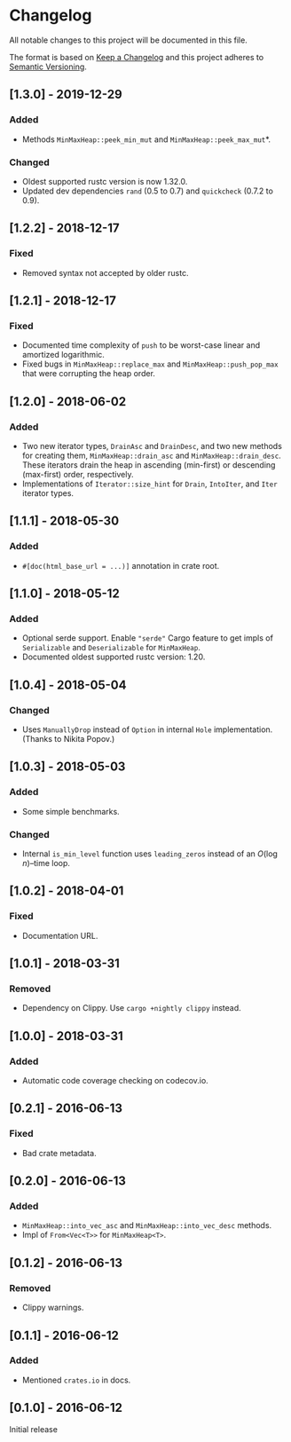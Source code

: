 # Changelog

All notable changes to this project will be documented in this file.

The format is based on [Keep a Changelog] and this project adheres to
[Semantic Versioning].

[Keep a Changelog]: http://keepachangelog.com/en/1.0.0/
[Semantic Versioning]: http://semver.org/spec/v2.0.0.html

## [1.3.0] - 2019-12-29

### Added
- Methods `MinMaxHeap::peek_min_mut` and `MinMaxHeap::peek_max_mut`*.

### Changed
- Oldest supported rustc version is now 1.32.0.
- Updated dev dependencies `rand` (0.5 to 0.7) and `quickcheck` (0.7.2
  to 0.9).

## [1.2.2] - 2018-12-17

### Fixed
- Removed syntax not accepted by older rustc.

## [1.2.1] - 2018-12-17

### Fixed
- Documented time complexity of `push` to be worst-case linear and amortized 
  logarithmic.
- Fixed bugs in `MinMaxHeap::replace_max` and `MinMaxHeap::push_pop_max` that 
  were corrupting the heap order.

## [1.2.0] - 2018-06-02

### Added
- Two new iterator types, `DrainAsc` and `DrainDesc`, and two new methods
  for creating them, `MinMaxHeap::drain_asc` and `MinMaxHeap::drain_desc`.
  These iterators drain the heap in ascending (min-first) or descending
  (max-first) order, respectively.
- Implementations of `Iterator::size_hint` for `Drain`, `IntoIter`, and 
  `Iter` iterator types.
  
## [1.1.1] - 2018-05-30

### Added
- `#[doc(html_base_url = ...)]` annotation in crate root.

## [1.1.0] - 2018-05-12

### Added
- Optional serde support. Enable `"serde"` Cargo feature to get impls
  of `Serializable` and `Deserializable` for `MinMaxHeap`.
- Documented oldest supported rustc version: 1.20.

## [1.0.4] - 2018-05-04

### Changed
- Uses `ManuallyDrop` instead of `Option` in internal `Hole`
  implementation. (Thanks to Nikita Popov.)
  
## [1.0.3] - 2018-05-03

### Added
- Some simple benchmarks.

### Changed
- Internal `is_min_level` function uses `leading_zeros` instead of an
  *O*(log *n*)–time loop.
  
## [1.0.2] - 2018-04-01

### Fixed
- Documentation URL.

## [1.0.1] - 2018-03-31

### Removed
- Dependency on Clippy. Use `cargo +nightly clippy` instead.

## [1.0.0] - 2018-03-31

### Added
- Automatic code coverage checking on codecov.io.

## [0.2.1] - 2016-06-13

### Fixed
- Bad crate metadata.

## [0.2.0] - 2016-06-13

### Added
- `MinMaxHeap::into_vec_asc` and `MinMaxHeap::into_vec_desc` methods.
- Impl of `From<Vec<T>>` for `MinMaxHeap<T>`.

## [0.1.2] - 2016-06-13

### Removed
- Clippy warnings.

## [0.1.1] - 2016-06-12

### Added
- Mentioned `crates.io` in docs.

## [0.1.0] - 2016-06-12

Initial release

  
